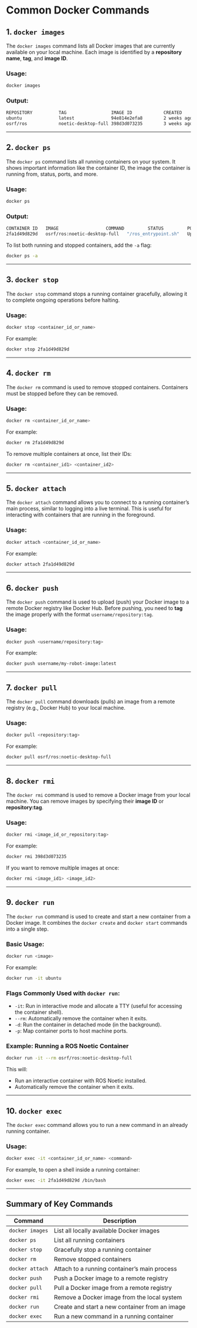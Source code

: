 
# Common Docker Commands

## 1. `docker images`
The `docker images` command lists all Docker images that are currently available on your local machine. Each image is identified by a **repository name**, **tag**, and **image ID**.

### Usage:
```bash
docker images
```

### Output:
```bash
REPOSITORY          TAG                 IMAGE ID            CREATED             SIZE
ubuntu              latest              94e814e2efa8        2 weeks ago         89.2MB
osrf/ros            noetic-desktop-full 398d3d073235        3 weeks ago         2.9GB
```

---

## 2. `docker ps`
The `docker ps` command lists all running containers on your system. It shows important information like the container ID, the image the container is running from, status, ports, and more.

### Usage:
```bash
docker ps
```

### Output:
```bash
CONTAINER ID   IMAGE                  COMMAND         STATUS         PORTS    NAMES
2fa1d49d829d   osrf/ros:noetic-desktop-full   "/ros_entrypoint.sh"   Up 12 hours           friendly_ros_container
```

To list both running and stopped containers, add the `-a` flag:
```bash
docker ps -a
```

---

## 3. `docker stop`
The `docker stop` command stops a running container gracefully, allowing it to complete ongoing operations before halting.

### Usage:
```bash
docker stop <container_id_or_name>
```

For example:
```bash
docker stop 2fa1d49d829d
```

---

## 4. `docker rm`
The `docker rm` command is used to remove stopped containers. Containers must be stopped before they can be removed.

### Usage:
```bash
docker rm <container_id_or_name>
```

For example:
```bash
docker rm 2fa1d49d829d
```

To remove multiple containers at once, list their IDs:
```bash
docker rm <container_id1> <container_id2>
```

---

## 5. `docker attach`
The `docker attach` command allows you to connect to a running container’s main process, similar to logging into a live terminal. This is useful for interacting with containers that are running in the foreground.

### Usage:
```bash
docker attach <container_id_or_name>
```

For example:
```bash
docker attach 2fa1d49d829d
```

---

## 6. `docker push`
The `docker push` command is used to upload (push) your Docker image to a remote Docker registry like Docker Hub. Before pushing, you need to **tag** the image properly with the format `username/repository:tag`.

### Usage:
```bash
docker push <username/repository:tag>
```

For example:
```bash
docker push username/my-robot-image:latest
```

---

## 7. `docker pull`
The `docker pull` command downloads (pulls) an image from a remote registry (e.g., Docker Hub) to your local machine.

### Usage:
```bash
docker pull <repository:tag>
```

For example:
```bash
docker pull osrf/ros:noetic-desktop-full
```

---

## 8. `docker rmi`
The `docker rmi` command is used to remove a Docker image from your local machine. You can remove images by specifying their **image ID** or **repository:tag**.

### Usage:
```bash
docker rmi <image_id_or_repository:tag>
```

For example:
```bash
docker rmi 398d3d073235
```

If you want to remove multiple images at once:
```bash
docker rmi <image_id1> <image_id2>
```

---

## 9. `docker run`
The `docker run` command is used to create and start a new container from a Docker image. It combines the `docker create` and `docker start` commands into a single step.

### Basic Usage:
```bash
docker run <image>
```

For example:
```bash
docker run -it ubuntu
```

### Flags Commonly Used with `docker run`:
- `-it`: Run in interactive mode and allocate a TTY (useful for accessing the container shell).
- `--rm`: Automatically remove the container when it exits.
- `-d`: Run the container in detached mode (in the background).
- `-p`: Map container ports to host machine ports.

### Example: Running a ROS Noetic Container
```bash
docker run -it --rm osrf/ros:noetic-desktop-full
```

This will:
- Run an interactive container with ROS Noetic installed.
- Automatically remove the container when it exits.

---

## 10. `docker exec`
The `docker exec` command allows you to run a new command in an already running container.

### Usage:
```bash
docker exec -it <container_id_or_name> <command>
```

For example, to open a shell inside a running container:
```bash
docker exec -it 2fa1d49d829d /bin/bash
```

---

## Summary of Key Commands

| Command                | Description                                                     |
|------------------------|-----------------------------------------------------------------|
| `docker images`         | List all locally available Docker images                        |
| `docker ps`             | List all running containers                                     |
| `docker stop`           | Gracefully stop a running container                             |
| `docker rm`             | Remove stopped containers                                       |
| `docker attach`         | Attach to a running container’s main process                    |
| `docker push`           | Push a Docker image to a remote registry                        |
| `docker pull`           | Pull a Docker image from a remote registry                      |
| `docker rmi`            | Remove a Docker image from the local system                     |
| `docker run`            | Create and start a new container from an image                  |
| `docker exec`           | Run a new command in a running container                        |
